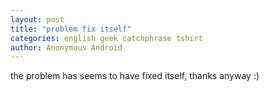 ```yaml
---
layout: post
title: "problem fix itself"
categories: english geek catchphrase tshirt
author: Anonymous Android
---
```

the problem has seems to have fixed itself, thanks anyway :)﻿
